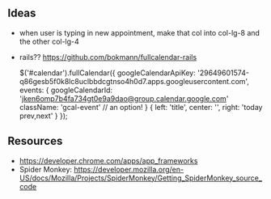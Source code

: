 ## Ideas
+ when user is typing in new appointment, make that col into col-lg-8 and the other col-lg-4
+ rails?? https://github.com/bokmann/fullcalendar-rails


  $('#calendar').fullCalendar({
      googleCalendarApiKey: '29649601574-q86gesb5f0k8lc8uclbbdcgtnso4h0d7.apps.googleusercontent.com',
      events: {
          googleCalendarId: 'jken6omp7b4fa734gt0e9a9dao@group.calendar.google.com'
          className: 'gcal-event' // an option!
      }
      {
        left:   'title',
        center: '',
        right:  'today prev,next'
      }
  });
  
## Resources
+ https://developer.chrome.com/apps/app_frameworks
+ Spider Monkey: https://developer.mozilla.org/en-US/docs/Mozilla/Projects/SpiderMonkey/Getting_SpiderMonkey_source_code
